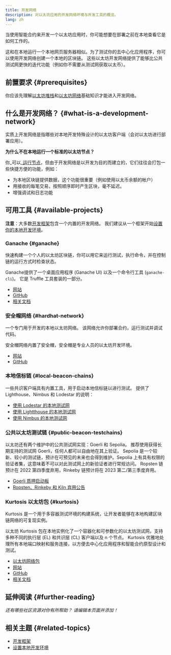 ```yaml
---
title: 开发网络
description: 对以太坊应用的开发网络环境与开发工具的概览。
lang: zh
---
```


当使用智能合约来开发一个以太坊应用时，你可能想要在部署之前在本地查看它是如何工作的。

这和在本地运行一个本地网页服务器相似。为了测试你的去中心化应用程序，你可以使用开发网络创建一个本地的区块链。 这些以太坊开发网络提供了能够比公共测试网更快的迭代功能（例如你不需要从测试网获取以太币）。

## 前置要求 {#prerequisites}

你应该先理解[以太坊堆栈](/developers/docs/ethereum-stack/)和[以太坊网络](/developers/docs/networks/)基础知识才能进入开发网络。

## 什么是开发网络？ {#what-is-a-development-network}

实质上开发网络是指哪些对本地开发特殊设计的以太坊客户端（会对以太坊进行部署应用）。

**为什么不在本地运行一个标准的以太坊节点？**

你_可以_[运行节点](/developers/docs/nodes-and-clients/#running-your-own-node)，但由于开发网络是以开发为目的而建立的，它们往往会打包一些快捷方便的功能，例如：

- 为本地区块链提供数据，这个功能很重要（例如使用以太币余额的帐户）
- 用接收的每笔交易，按照顺序即时产生区块，毫不延迟。
- 增强调试和日志功能

## 可用工具 {#available-projects}

**注意**：大多数[开发框架](/developers/docs/frameworks/)包含一个内置的开发网络。 我们建议从一个框架开始[设置你的本地开发环境](/developers/local-environment/)。

### Ganache {#ganache}

快速构建一个个人的以太坊区块链，你可以用它来运行测试，执行命令，并在控制链的运行方式时检查状态。

Ganache提供了一个桌面应用程序 (Ganache UI) 以及一个命令行工具 (`ganache-cli`)。 它是 Truffle 工具套装的一部分。

- [网站](https://www.trufflesuite.com/ganache)
- [GitHub](https://github.com/trufflesuite/ganache)
- [相关文档](https://www.trufflesuite.com/docs/ganache/overview)

### 安全帽网络 {#hardhat-network}

一个专门用于开发的本地以太坊网络。 该网络允许你部署合约，运行测试并调试代码。

安全帽网络内置了安全帽，安全帽是专业人员的以太坊开发环境。

- [网站](https://hardhat.org/)
- [GitHub](https://github.com/nomiclabs/hardhat)

### 本地信标链 {#local-beacon-chains}

一些共识客户端具有内置工具，用于启动本地信标链以进行测试。 提供了 Lighthouse、Nimbus 和 Lodestar 的说明：

- [使用 Lodestar 的本地测试网](https://chainsafe.github.io/lodestar/usage/local/)
- [使用 Lightthouse 的本地测试网](https://lighthouse-book.sigmaprime.io/setup.html#local-testnets)
- [使用 Nimbus 的本地测试网](https://github.com/status-im/nimbus-eth1/blob/master/fluffy/docs/local_testnet.md)

### 公共以太坊测试链 {#public-beacon-testchains}

以太坊还有两个维护中的公共测试网实现：Goerli 和 Sepolia。 推荐使用获得长期支持的测试网 Goerli，任何人都可以自由地在其上验证。 Sepolia 是一个较新、较小的测试链，预计在可预见的未来也会得到维护。Sepolia 上有具有权限的验证者集，这意味着不可以对此测试网上的新验证者进行常规访问。 Ropsten 链预计在 2022 第四季度弃用，Rinkeby 链预计将在 2023 第二/第三季度弃用。

- [Goerli 质押启动板](https://goerli.launchpad.ethereum.org/)
- [Ropsten、Rinkeby 和 Kiln 弃用公告](https://blog.ethereum.org/2022/06/21/testnet-deprecation)

### Kurtosis 以太坊包 {#kurtosis}

Kurtosis 是一个用于多容器测试环境的构建系统，让开发者能够在本地构建区块链网络的可复现实例。

以太坊 Kurtosis 包在本地实例化了一个容器化和可参数化的以太坊测试网，支持多种不同的执行层 (EL) 和共识层 (CL) 客户端以及 n 个节点。 Kurtosis 优雅地处理所有本地端口映射和服务连接，以方便去中心化应用程序和智能合约原型设计和测试。

- [以太坊网络包](https://github.com/kurtosis-tech/eth-network-package)
- [网站](https://www.kurtosis.com/)
- [GitHub](https://github.com/kurtosis-tech/kurtosis)
- [相关文档](https://docs.kurtosis.com/)

## 延伸阅读 {#further-reading}

_还有哪些社区资源对你有所帮助？ 请编辑本页面并添加！_

## 相关主题 {#related-topics}

- [开发框架](/developers/docs/frameworks/)
- [设置本地开发环境](/developers/local-environment/)
